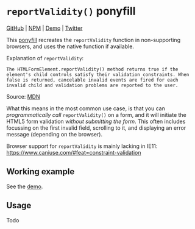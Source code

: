 # `reportValidity()` ponyfill

[GitHub](https://github.com/jelmerdemaat/report-validity) | [NPM](https://www.npmjs.com/package/report-validity) | [Demo](https://demo-amphbwrigj.now.sh) | [Twitter](https://twitter.com/jelmerdemaat)

This [ponyfill](https://ponyfill.com) recreates the `reportValidity` function in non-supporting browsers, and uses the native function if available.

Explanation of `reportValidity`:

    The HTMLFormElement.reportValidity() method returns true if the element's child controls satisfy their validation constraints. When false is returned, cancelable invalid events are fired for each invalid child and validation problems are reported to the user.

Source: [MDN](https://developer.mozilla.org/en-US/docs/Web/API/HTMLFormElement/reportValidity)

What this means in the most common use case, is that you can _programmatically call_ `reportValidity()` on a form, and it will initiate the HTML5 form validation _without submitting the form_. This often includes focussing on the first invalid field, scrolling to it, and displaying an error message (depending on the browser).

Browser support for `reportValidity` is mainly lacking in IE11: https://www.caniuse.com/#feat=constraint-validation

## Working example
See the [demo](https://demo-amphbwrigj.now.sh).

## Usage
Todo
